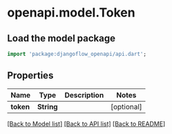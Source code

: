 # openapi.model.Token

## Load the model package

```dart
import 'package:djangoflow_openapi/api.dart';
```

## Properties

| Name      | Type       | Description | Notes      |
| --------- | ---------- | ----------- | ---------- |
| **token** | **String** |             | [optional] |

[[Back to Model list]](../README.md#documentation-for-models) [[Back to API list]](../README.md#documentation-for-api-endpoints) [[Back to README]](../README.md)
